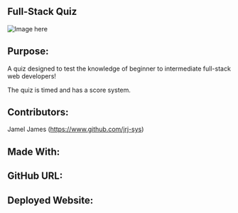 ## Full-Stack Quiz

![Image here]()

## Purpose: 

A quiz designed to test the knowledge of beginner to intermediate full-stack web developers! 

The quiz is timed and has a score system. 

## Contributors: 

Jamel James (https://www.github.com/jrj-sys)

## Made With: 

## GitHub URL:

## Deployed Website: 

